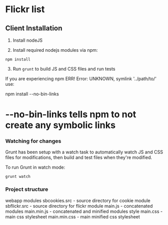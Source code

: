 Flickr list
============

Client Installation
--------------------

1. Install nodeJS 

2. Install required nodejs modules via npm:
```
npm install
```
3. Run `grunt` to build JS and CSS files and run tests





If you are experiencing npm ERR! Error: UNKNOWN, symlink '../path/to/' use:

npm install --no-bin-links

# --no-bin-links tells npm to not create any symbolic links




### Watching for changes
Grunt has been setup with a watch task to automatically watch JS and CSS files for modifications, then build and test files when they're modified.

To run Grunt in watch mode:
```
grunt watch
```


### Project structure

webapp
    modules
        sbcookies.src           - source directory for cookie module
        sbflickr.src            - source directory for flickr module
        main.js                 - concatenated modules
        main.min.js             - concatenated and minified modules
    style
        main.css                - main css stylesheet
        main.min.css            - main minified css stylesheet